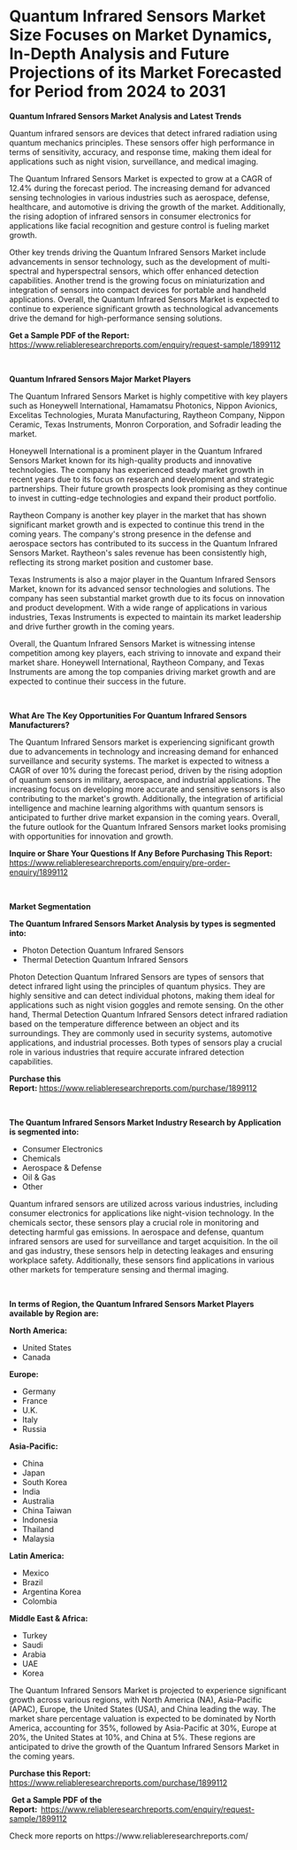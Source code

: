 <p><h1>Quantum Infrared Sensors Market Size Focuses on Market Dynamics, In-Depth Analysis and Future Projections of its Market Forecasted for Period from 2024 to 2031</h1></p><p><strong>Quantum Infrared Sensors Market Analysis and Latest Trends</strong></p>
<p><p>Quantum infrared sensors are devices that detect infrared radiation using quantum mechanics principles. These sensors offer high performance in terms of sensitivity, accuracy, and response time, making them ideal for applications such as night vision, surveillance, and medical imaging.</p><p>The Quantum Infrared Sensors Market is expected to grow at a CAGR of 12.4% during the forecast period. The increasing demand for advanced sensing technologies in various industries such as aerospace, defense, healthcare, and automotive is driving the growth of the market. Additionally, the rising adoption of infrared sensors in consumer electronics for applications like facial recognition and gesture control is fueling market growth.</p><p>Other key trends driving the Quantum Infrared Sensors Market include advancements in sensor technology, such as the development of multi-spectral and hyperspectral sensors, which offer enhanced detection capabilities. Another trend is the growing focus on miniaturization and integration of sensors into compact devices for portable and handheld applications. Overall, the Quantum Infrared Sensors Market is expected to continue to experience significant growth as technological advancements drive the demand for high-performance sensing solutions.</p></p>
<p><strong>Get a Sample PDF of the Report:&nbsp;</strong> <a href="https://www.reliableresearchreports.com/enquiry/request-sample/1899112">https://www.reliableresearchreports.com/enquiry/request-sample/1899112</a></p>
<p>&nbsp;</p>
<p><strong>Quantum Infrared Sensors Major Market Players</strong></p>
<p><p>The Quantum Infrared Sensors Market is highly competitive with key players such as Honeywell International, Hamamatsu Photonics, Nippon Avionics, Excelitas Technologies, Murata Manufacturing, Raytheon Company, Nippon Ceramic, Texas Instruments, Monron Corporation, and Sofradir leading the market.</p><p>Honeywell International is a prominent player in the Quantum Infrared Sensors Market known for its high-quality products and innovative technologies. The company has experienced steady market growth in recent years due to its focus on research and development and strategic partnerships. Their future growth prospects look promising as they continue to invest in cutting-edge technologies and expand their product portfolio.</p><p>Raytheon Company is another key player in the market that has shown significant market growth and is expected to continue this trend in the coming years. The company's strong presence in the defense and aerospace sectors has contributed to its success in the Quantum Infrared Sensors Market. Raytheon's sales revenue has been consistently high, reflecting its strong market position and customer base.</p><p>Texas Instruments is also a major player in the Quantum Infrared Sensors Market, known for its advanced sensor technologies and solutions. The company has seen substantial market growth due to its focus on innovation and product development. With a wide range of applications in various industries, Texas Instruments is expected to maintain its market leadership and drive further growth in the coming years.</p><p>Overall, the Quantum Infrared Sensors Market is witnessing intense competition among key players, each striving to innovate and expand their market share. Honeywell International, Raytheon Company, and Texas Instruments are among the top companies driving market growth and are expected to continue their success in the future.</p></p>
<p>&nbsp;</p>
<p><strong>What Are The Key Opportunities For Quantum Infrared Sensors Manufacturers?</strong></p>
<p><p>The Quantum Infrared Sensors market is experiencing significant growth due to advancements in technology and increasing demand for enhanced surveillance and security systems. The market is expected to witness a CAGR of over 10% during the forecast period, driven by the rising adoption of quantum sensors in military, aerospace, and industrial applications. The increasing focus on developing more accurate and sensitive sensors is also contributing to the market's growth. Additionally, the integration of artificial intelligence and machine learning algorithms with quantum sensors is anticipated to further drive market expansion in the coming years. Overall, the future outlook for the Quantum Infrared Sensors market looks promising with opportunities for innovation and growth.</p></p>
<p><strong>Inquire or Share Your Questions If Any Before Purchasing This Report:</strong> <a href="https://www.reliableresearchreports.com/enquiry/pre-order-enquiry/1899112">https://www.reliableresearchreports.com/enquiry/pre-order-enquiry/1899112</a></p>
<p>&nbsp;</p>
<p><strong>Market Segmentation</strong></p>
<p><strong>The Quantum Infrared Sensors Market Analysis by types is segmented into:</strong></p>
<p><ul><li>Photon Detection Quantum Infrared Sensors</li><li>Thermal Detection Quantum Infrared Sensors</li></ul></p>
<p><p>Photon Detection Quantum Infrared Sensors are types of sensors that detect infrared light using the principles of quantum physics. They are highly sensitive and can detect individual photons, making them ideal for applications such as night vision goggles and remote sensing. On the other hand, Thermal Detection Quantum Infrared Sensors detect infrared radiation based on the temperature difference between an object and its surroundings. They are commonly used in security systems, automotive applications, and industrial processes. Both types of sensors play a crucial role in various industries that require accurate infrared detection capabilities.</p></p>
<p><strong>Purchase this Report:&nbsp;</strong><a href="https://www.reliableresearchreports.com/purchase/1899112">https://www.reliableresearchreports.com/purchase/1899112</a></p>
<p>&nbsp;</p>
<p><strong>The Quantum Infrared Sensors Market Industry Research by Application is segmented into:</strong></p>
<p><ul><li>Consumer Electronics</li><li>Chemicals</li><li>Aerospace & Defense</li><li>Oil & Gas</li><li>Other</li></ul></p>
<p><p>Quantum infrared sensors are utilized across various industries, including consumer electronics for applications like night-vision technology. In the chemicals sector, these sensors play a crucial role in monitoring and detecting harmful gas emissions. In aerospace and defense, quantum infrared sensors are used for surveillance and target acquisition. In the oil and gas industry, these sensors help in detecting leakages and ensuring workplace safety. Additionally, these sensors find applications in various other markets for temperature sensing and thermal imaging.</p></p>
<p>&nbsp;</p>
<p><strong>In terms of Region, the Quantum Infrared Sensors Market Players available by Region are:</strong></p>
<p>
    <p> <strong> North America: </strong>
        <ul>
            <li>United States</li>
            <li>Canada</li>
        </ul>
        </p> 
    <p> <strong> Europe: </strong>
        <ul>
            <li>Germany</li>
            <li>France</li>
            <li>U.K.</li>
            <li>Italy</li>
            <li>Russia</li>
        </ul>
        </p> 
    <p> <strong> Asia-Pacific: </strong>
        <ul>
            <li>China</li>
            <li>Japan</li>
            <li>South Korea</li>
            <li>India</li>
            <li>Australia</li>
            <li>China Taiwan</li>
            <li>Indonesia</li>
            <li>Thailand</li>
            <li>Malaysia</li>
        </ul>
        </p> 
    <p> <strong> Latin America: </strong>
        <ul>
            <li>Mexico</li>
            <li>Brazil</li>
            <li>Argentina Korea</li>
            <li>Colombia</li>
        </ul>
        </p> 
    <p> <strong> Middle East & Africa: </strong>
        <ul>
            <li>Turkey</li>
            <li>Saudi</li>
            <li>Arabia</li>
            <li>UAE</li>
            <li>Korea</li>
        </ul>
    </p>
    </p>
<p><p>The Quantum Infrared Sensors Market is projected to experience significant growth across various regions, with North America (NA), Asia-Pacific (APAC), Europe, the United States (USA), and China leading the way. The market share percentage valuation is expected to be dominated by North America, accounting for 35%, followed by Asia-Pacific at 30%, Europe at 20%, the United States at 10%, and China at 5%. These regions are anticipated to drive the growth of the Quantum Infrared Sensors Market in the coming years.</p></p>
<p><strong>Purchase this Report: </strong><a href="https://www.reliableresearchreports.com/purchase/1899112">https://www.reliableresearchreports.com/purchase/1899112</a></p>
<p>&nbsp;<strong>Get a Sample PDF of the Report:&nbsp;&nbsp;</strong><a href="https://www.reliableresearchreports.com/enquiry/request-sample/1899112">https://www.reliableresearchreports.com/enquiry/request-sample/1899112</a></p>
<p><strong></strong></p>
<p>Check more reports on https://www.reliableresearchreports.com/</p>